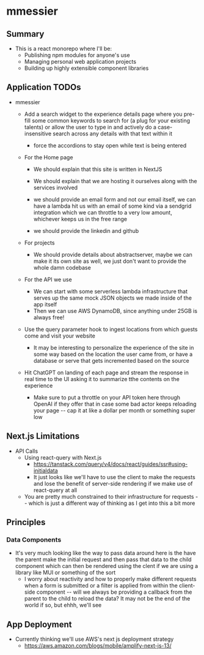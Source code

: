 # mmessier

## Summary

- This is a react monorepo where I'll be:
  - Publishing npm modules for anyone's use
  - Managing personal web application projects
  - Building up highly extensible component libraries

## Application TODOs

- mmessier

  - Add a search widget to the experience details page where you pre-fill some common keywords to search for (a plug for your existing talents) or allow the user to type in and actively do a case-insensitive search across any details with that text within it
    - force the accordions to stay open while text is being entered
  - For the Home page

    - We should explain that this site is written in NextJS
    - We should explain that we are hosting it ourselves along with the services involved

    - we should provide an email form and not our email itself, we can have a lambda hit us with an email of some kind via a sendgrid integration which we can throttle to a very low amount, whichever keeps us in the free range
    - we should provide the linkedin and github

  - For projects

    - We should provide details about abstractserver, maybe we can make it its own site as well, we just don't want to provide the whole damn codebase

  - For the API we use
    - We can start with some serverless lambda infrastructure that serves up the same mock JSON objects we made inside of the app itself
    - Then we can use AWS DynamoDB, since anything under 25GB is always free!
  - Use the query parameter hook to ingest locations from which guests come and visit your website
    - It may be interesting to personalize the experience of the site in some way based on the location the user came from, or have a database or serve that gets incremented based on the source
  - Hit ChatGPT on landing of each page and stream the response in real time to the UI asking it to summarize tthe contents on the experience
    - Make sure to put a throttle on your API token here through OpenAI if they offer that in case some bad actor keeps reloading your page -- cap it at like a dollar per month or something super low

## Next.js Limitations

- API Calls
  - Using react-query with Next.js
    - https://tanstack.com/query/v4/docs/react/guides/ssr#using-initialdata
    - It just looks like we'll have to use the client to make the requests and lose the benefit of server-side rendering if we make use of react-query at all
  - You are pretty much constrained to their infrastructure for requests -- which is just a different way of thinking as I get into this a bit more

## Principles

### Data Components

- It's very much looking like the way to pass data around here is the have the parent make the initial request and then pass that data to the child component which can then be rendered using the clent if we are using a library like MUI or something of the sort
  - I worry about reactivity and how to properly make different requests when a form is submitted or a filter is applied from within the client-side component -- will we always be providing a callback from the parent to the child to reload the data? It may not be the end of the world if so, but ehhh, we'll see

## App Deployment

- Currently thinking we'll use AWS's next js deployment strategy
  - https://aws.amazon.com/blogs/mobile/amplify-next-js-13/
